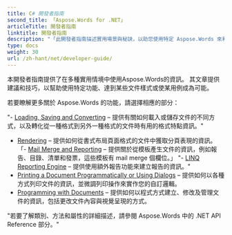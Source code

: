 ```yaml
---
title: C# 開發者指南
second_title: 「Aspose.Words for .NET」
articleTitle: 開發者指南
linktitle: 開發者指南
description: "「此開發者指南描述實用場景與秘訣，以助您使用特定 Aspose.Words 來利用 .NET 功能、達成特定文件呈現或使某個案例可能。」"
type: docs
weight: 30
url: /zh-hant/net/developer-guide/
---
```


本開發者指南提供了在多種實用情境中使用Aspose.Words的資訊。 其文章提供建議和技巧，以幫助使用特定功能、達到某些文件樣式或使某用例成為可能。

若要瞭解更多關於 Aspose.Words 的功能，請選擇相應的部分：

"- [Loading, Saving and Converting](https://docs.aspose.com/words/net/loading-saving-and-converting/) – 提供有關如何載入或儲存文件的不同方式，以及轉化從一種格式到另外一種格式的文件時有用的格式特點資訊。"
- [Rendering](https://docs.aspose.com/words/net/rendering/) – 提供如何從書式布局頁面格式的文件中獲取分頁表現的資訊。
「- [Mail Merge and Reporting](https://docs.aspose.com/words/net/mail-merge-and-reporting/) – 提供關於從模板產生文件的資訊，例如報告、目錄、清單和發票，這些模板有 mail merge 個欄位。」
"- [LINQ Reporting Engine](https://docs.aspose.com/words/net/linq-reporting-engine/) – 提供使用額外報告功能來建立報告的資訊。"
- [Printing a Document Programmatically or Using Dialogs](https://docs.aspose.com/words/net/print-a-document-programmatically-or-using-dialogs/) – 提供如何以各種方式列印文件的資訊，並微調列印操作來實作您的自訂邏輯。
- [Programming with Documents](https://docs.aspose.com/words/net/programming-with-documents/) – 提供如何以程式方式建立、修改及管理文件的資訊，包括更改文件內容與視覺呈現的方式。

"若要了解類別、方法和屬性的詳細描述，請參閱 Aspose.Words 中的 .NET API Reference 部分。"

